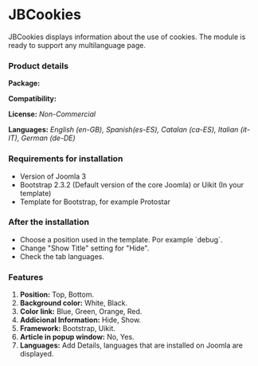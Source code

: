 # JBCookies
JBCookies displays information about the use of cookies. The module is ready to support any multilanguage page.

<h3>Product details</h3>
<p><strong>Package:</strong>&nbsp; <img src="http://www.joomball.com/images/template/ext_mod.png" alt=""> <em><br></em></p>
<p><strong>Compatibility:</strong> <em><img src="http://www.joomball.com/images/template/extension/icon/compat_30.png" alt=""></em></p>
<p><strong>License:</strong> <em>Non-Commercial</em></p>
<p><strong>Languages:</strong> <em>English (en-GB), Spanish(es-ES), Catalan (ca-ES), Italian (it-IT), German (de-DE)</em></p>

<h3>Requirements for installation</h3>
<ul>
<li>Version of Joomla 3</li>
<li>Bootstrap 2.3.2 (Default version of the core Joomla) or Uikit (In your template)</li>
<li>Template for Bootstrap, for example Protostar</li>
</ul>
<h3>After the installation</h3>
<ul>
<li>Choose a position used in the template. Por example `debug´.</li>
<li>Change "Show Title" setting for "Hide".</li>
<li>Check the tab languages.</li>
</ul>

<h3>Features</h3>
<ol>
<li><strong>Position:</strong> Top, Bottom.</li>
<li><strong>Background color:</strong> White, Black.</li>
<li><strong>Color link:</strong> Blue, Green, Orange, Red.</li>
<li><strong>Addicional Information:</strong> Hide, Show.</li>
<li><strong>Framework:</strong> Bootstrap, Uikit.</li>
<li><strong>Article in popup window:</strong> No, Yes.</li>
<li><strong>Languages:</strong> Add Details, languages that are installed on Joomla are displayed.</li>
</ol>
